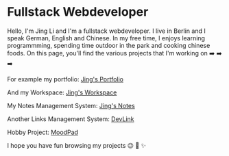 # Fullstack Webdeveloper 

Hello, I'm Jing Li and I'm a fullstack webdeveloper. I live in Berlin and I speak German, English and Chinese. 
In my free time, I enjoys learning programmming, spending time outdoor in the park and cooking chinese foods.
On this page, you'll find the various projects that I'm working on ➡️ ➡️ ➡️

For example my portfolio: 
[Jing's Portfolio](http://jili0.me/portfolio/)

And my Workspace:
[Jing's Workspace](http://jingli.work/)

My Notes Management System: 
[Jing's Notes](http://jili0.me/notes/)

Another Links Management System: 
[DevLink](https://devlink-eoph.onrender.com/)

Hobby Project:
[MoodPad](http://jili0.me/mood-pad/)

I hope you have fun browsing my projects 😉 🫶 ✨
